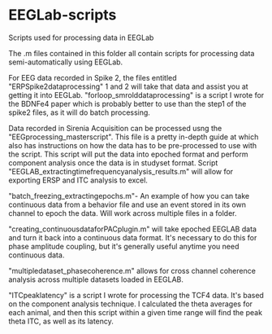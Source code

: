 # EEGLab-scripts
Scripts used for processing data in EEGLab

The .m files contained in this folder all contain scripts for processing data semi-automatically using EEGLab. 

For EEG data recorded in Spike 2, the files entitled "ERPSpike2dataprocessing" 1 and 2 will take that data and assist you at getting it into EEGLab. "forloop_smrolddataprocessing" is a script I wrote for the BDNFe4 paper which is probably better to use than the step1 of the spike2 files, as it will do batch processing. 

Data recorded in Sirenia Acquisition can be processed usng the "EEGprocessing_masterscript". This file is a pretty in-depth guide at which also has instructions on how the data has to be pre-processed to use with the script. This script will put the data into epoched format and perform component analysis once the data is in studyset format. Script "EEGLAB_extractingtimefrequencyanalysis_results.m" will allow for exporting ERSP and ITC analysis to excel. 

"batch_freezing_extractingepochs.m"- An example of how you can take continuous data from a behavior file and use an event stored in its own channel to epoch the data. Will work across multiple files in a folder. 

"creating_continuousdataforPACplugin.m" will take epoched EEGLAB data and turn it back into a continuous data format. It's necessary to do this for phase amplitude coupling, but it's generally useful anytime you need continuous data. 

"multipledataset_phasecoherence.m" allows for cross channel coherence analysis across multiple datasets loaded in EEGLAB. 

"ITCpeaklatency" is a script I wrote for processing the TCF4 data. It's based on the component analysis technique. I calculated the theta averages for each animal, and then this script within a given time range will find the peak theta ITC, as well as its latency. 
